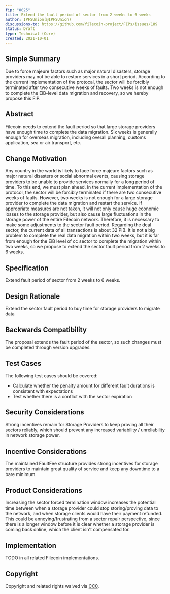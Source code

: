 ```yaml
---
fip: "0025"
title: Extend the fault period of sector from 2 weeks to 6 weeks
author: IPFSUnion(@IPFSUnion)
discussions-to: https://github.com/filecoin-project/FIPs/issues/189
status: Draft
type: Technical (Core)
created: 2021-10-01
---
```


<!--You can leave these HTML comments in your merged FIP and delete the visible duplicate text guides, they will not appear and may be helpful to refer to if you edit it again. This is the suggested template for new FIPs. Note that a FIP number will be assigned by an editor. When opening a pull request to submit your FIP, please use an abbreviated title in the filename, `fip-draft_title_abbrev.md`. The title should be 44 characters or less.-->


## Simple Summary
<!--"If you can't explain it simply, you don't understand it well enough." Provide a simplified and layman-accessible explanation of the FIP.-->

Due to force majeure factors such as major natural disasters, storage providers may not be able to restore services in a short period. According to the current implementation of the protocal, the sector will be forcibly terminated after two consecutive weeks of faults. Two weeks is not enough to complete the EiB-level data migration and recovery, so we hereby propose this FIP.

## Abstract
<!--A short (~200 word) description of the technical issue being addressed.-->

Filecoin needs to extend the fault period so that large storage providers have enough time to complete the data migration.  Six weeks is generally enough for overseas migration, including overall planning, customs application, sea or air transport, etc.  

## Change Motivation
<!--The motivation is critical for FIPs that want to change the Filecoin protocol. It should clearly explain why the existing protocol specification is inadequate to address the problem that the FIP solves. FIP submissions without sufficient motivation may be rejected outright.-->

Any country in the world is likely to face force majeure factors such as major natural disasters or social abnormal events, causing storage providers to be unable to provide services normally for a long period of time. To this end, we must plan ahead.
In the current implementation of the protocol, the sector will be forcibly terminated if there are two consecutive weeks of faults. However, two weeks is not enough for a large storage provider to complete the data migration and restart the service. If appropriate measures are not taken, it will not only cause huge economic losses to the storage provider, but also cause large fluctuations in the storage power of the entire Filecoin network.
Therefore, it is necessary to make some adjustments to the sector fault period. Regarding the deal sector, the current data of all transactions is about 32 PiB. It is not a big problem to complete the real data migration within two weeks, but it is far from enough for the EiB level of cc sector to complete the migration within two weeks, so we propose to extend the sector fault period from 2 weeks to 6 weeks.

## Specification
<!--The technical specification should describe the syntax and semantics of any new feature. The specification should be detailed enough to allow competing, interoperable implementations for any of the current Filecoin implementations. -->

Extend fault period of sector from 2 weeks to 6 weeks.

## Design Rationale
<!--The rationale fleshes out the specification by describing what motivated the design and why particular design decisions were made. It should describe alternate designs that were considered and related work, e.g. how the feature is supported in other languages. The rationale may also provide evidence of consensus within the community, and should discuss important objections or concerns raised during discussion.-->

Extend the sector fault period to buy time for storage providers to migrate data

## Backwards Compatibility
<!--All FIPs that introduce backwards incompatibilities must include a section describing these incompatibilities and their severity. The FIP must explain how the author proposes to deal with these incompatibilities. FIP submissions without a sufficient backwards compatibility treatise may be rejected outright.-->

The proposal extends the fault period of the sector, so such changes must be completed through version upgrades.


## Test Cases
<!--Test cases for an implementation are mandatory for FIPs that are affecting consensus changes. Other FIPs can choose to include links to test cases if applicable.-->

The following test cases should be covered:

- Calculate whether the penalty amount for different fault durations is consistent with expectations
- Test whether there is a conflict with the sector expiration


## Security Considerations
<!--All FIPs must contain a section that discusses the security implications/considerations relevant to the proposed change. Include information that might be important for security discussions, surfaces risks and can be used throughout the life cycle of the proposal. E.g. include security-relevant design decisions, concerns, important discussions, implementation-specific guidance and pitfalls, an outline of threats and risks and how they are being addressed. FIP submissions missing the "Security Considerations" section will be rejected. A FIP cannot proceed to status "Final" without a Security Considerations discussion deemed sufficient by the reviewers.-->

Strong incentives remain for Storage Providers to keep proving all their sectors reliably, which should prevent any increased variability / unreliability in network storage power.

## Incentive Considerations
<!--All FIPs must contain a section that discusses the incentive implications/considerations relative to the proposed change. Include information that might be important for incentive discussion. A discussion on how the proposed change will incentivize reliable and useful storage is required. FIP submissions missing the "Incentive Considerations" section will be rejected. An FIP cannot proceed to status "Final" without a Incentive Considerations discussion deemed sufficient by the reviewers.-->

The maintained FaultFee structure provides strong incentives for storage providers to maintain great quality of service and keep any downtime to a bare minimum.


## Product Considerations
<!--All FIPs must contain a section that discusses the product implications/considerations relative to the proposed change. Include information that might be important for product discussion. A discussion on how the proposed change will enable better storage-related goods and services to be developed on Filecoin. FIP submissions missing the "Product Considerations" section will be rejected. An FIP cannot proceed to status "Final" without a Product Considerations discussion deemed sufficient by the reviewers.-->

Increasing the sector forced termination window increases the potential time between when a storage provider could stop storing/proving data to the network, and when storage clients would have their payment refunded. This could be annoying/frustrating from a sector repair perspective, since there is a longer window before it is clear whether a storage provider is coming back online, which the client isn't compensated for.



## Implementation
<!--The implementations must be completed before any core FIP is given status "Final", but it need not be completed before the FIP is accepted. While there is merit to the approach of reaching consensus on the specification and rationale before writing code, the principle of "rough consensus and running code" is still useful when it comes to resolving many discussions of API details.-->

TODO in all related Filecoin implementations.

## Copyright
Copyright and related rights waived via [CC0](https://creativecommons.org/publicdomain/zero/1.0/).
